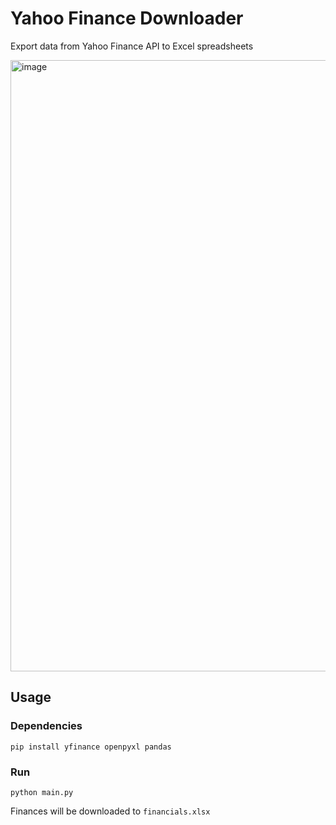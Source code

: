 # Yahoo Finance Downloader
Export data from Yahoo Finance API to Excel spreadsheets

<img width="978" alt="image" src="https://github.com/user-attachments/assets/8adf3a25-c476-470a-bb7a-5d06f8f60032">


## Usage
### Dependencies
```
pip install yfinance openpyxl pandas
```
### Run
```
python main.py
```
Finances will be downloaded to `financials.xlsx`
